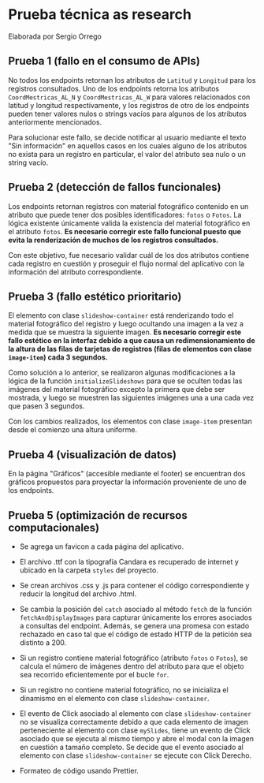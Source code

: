 # Prueba técnica **as research**

Elaborada por Sergio Orrego

## Prueba 1 (fallo en el consumo de APIs)

No todos los endpoints retornan los atributos de `Latitud` y `Longitud` para los registros consultados. Uno de los endpoints retorna los atributos `CoordMestricas_AL_N` y `CoordMestricas_AL_W` para valores relacionados con latitud y longitud respectivamente, y los registros de otro de los endpoints pueden tener valores nulos o strings vacíos para algunos de los atributos anteriormente mencionados.

Para solucionar este fallo, se decide notificar al usuario mediante el texto "Sin información" en aquellos casos en los cuales alguno de los atributos no exista para un registro en particular, el valor del atributo sea nulo o un string vacío.

## Prueba 2 (detección de fallos funcionales)

Los endpoints retornan registros con material fotográfico contenido en un atributo que puede tener dos posibles identificadores: `fotos` o `Fotos`. La lógica existente únicamente valida la existencia del material fotográfico en el atributo `fotos`. **Es necesario corregir este fallo funcional puesto que evita la renderización de muchos de los registros consultados.**

Con este objetivo, fue necesario validar cuál de los dos atributos contiene cada registro en cuestión y proseguir el flujo normal del aplicativo con la información del atributo correspondiente.

## Prueba 3 (fallo estético prioritario)

El elemento con clase `slideshow-container` está renderizando todo el material fotográfico del registro y luego ocultando una imagen a la vez a medida que se muestra la siguiente imagen. **Es necesario corregir este fallo estético en la interfaz debido a que causa un redimensionamiento de la altura de las filas de tarjetas de registros (filas de elementos con clase `image-item`) cada 3 segundos.**

Como solución a lo anterior, se realizaron algunas modificaciones a la lógica de la función `initializeSlideshows` para que se oculten todas las imágenes del material fotográfico excepto la primera que debe ser mostrada, y luego se muestren las siguientes imágenes una a una cada vez que pasen 3 segundos.

Con los cambios realizados, los elementos con clase `image-item` presentan desde el comienzo una altura uniforme.

## Prueba 4 (visualización de datos)

En la página "Gráficos" (accesible mediante el footer) se encuentran dos gráficos propuestos para proyectar la información proveniente de uno de los endpoints.

## Prueba 5 (optimización de recursos computacionales)

- Se agrega un favicon a cada página del aplicativo.

- El archivo .ttf con la tipografía Candara es recuperado de internet y ubicado en la carpeta `styles` del proyecto.

- Se crean archivos .css y .js para contener el código correspondiente y reducir la longitud del archivo .html.

- Se cambia la posición del `catch` asociado al método `fetch` de la función `fetchAndDisplayImages` para capturar únicamente los errores asociados a consultas del endpoint. Además, se genera una promesa con estado rechazado en caso tal que el código de estado HTTP de la petición sea distinto a 200.

- Si un registro contiene material fotográfico (atributo `fotos` o `Fotos`), se calcula el número de imágenes dentro del atributo para que el objeto sea recorrido eficientemente por el bucle `for`.

- Si un registro no contiene material fotográfico, no se inicializa el dinamismo en el elemento con clase `slideshow-container`.

- El evento de Click asociado al elemento con clase `slideshow-container` no se visualiza correctamente debido a que cada elemento de imagen perteneciente al elemento con clase `mySlides`, tiene un evento de Click asociado que se ejecuta al mismo tiempo y abre el modal con la imagen en cuestión a tamaño completo. Se decide que el evento asociado al elemento con clase `slideshow-container` se ejecute con Click Derecho.

- Formateo de código usando Prettier.

